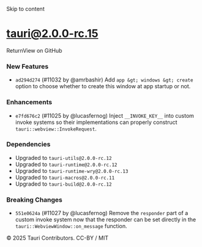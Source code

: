 Skip to content
# tauri@2.0.0-rc.15
ReturnView on GitHub
### New Features
  * `ad294d274` (#11032 by @amrbashir) Add `app &gt; windows &gt; create` option to choose whether to create this window at app startup or not.


### Enhancements
  * `e7fd676c2` (#11025 by @lucasfernog) Inject `__INVOKE_KEY__` into custom invoke systems so their implementations can properly construct `tauri::webview::InvokeRequest`.


### Dependencies
  * Upgraded to `tauri-utils@2.0.0-rc.12`
  * Upgraded to `tauri-runtime@2.0.0-rc.12`
  * Upgraded to `tauri-runtime-wry@2.0.0-rc.13`
  * Upgraded to `tauri-macros@2.0.0-rc.11`
  * Upgraded to `tauri-build@2.0.0-rc.12`


### Breaking Changes
  * `551e0624a` (#11027 by @lucasfernog) Remove the `responder` part of a custom invoke system now that the responder can be set directly in the `tauri::WebviewWindow::on_message` function.


© 2025 Tauri Contributors. CC-BY / MIT
